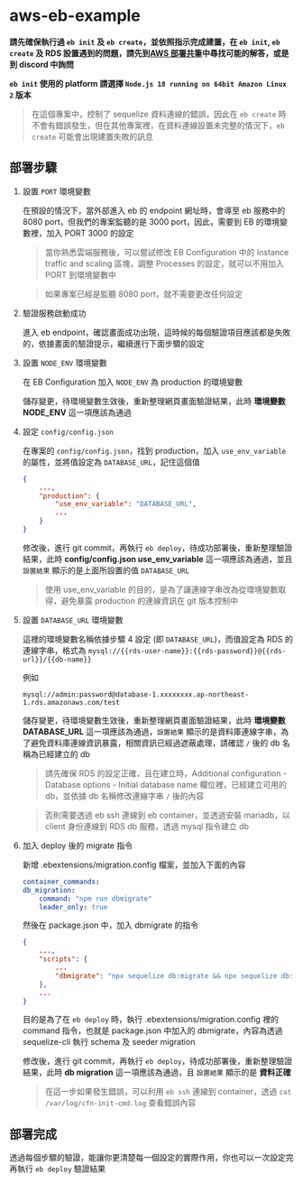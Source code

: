 # aws-eb-example
__請先確保執行過 `eb init` 及 `eb create`，並依照指示完成建置，在 `eb init`, `eb create` 及 RDS 設置遇到的問題，請先到[AWS 部署共筆](https://www.notion.so/achq/AWS-9efc39157ef54abc9d52b34202cdd7d2)中尋找可能的解答，或是到 discord 中詢問__

__`eb init` 使用的 platform 請選擇 `Node.js 18 running on 64bit Amazon Linux 2` 版本__

> 在這個專案中，控制了 sequelize 資料連線的錯誤，因此在 `eb create` 時不會有錯誤發生，但在其他專案裡，在資料連線設置未完整的情況下，`eb create` 可能會出現建置失敗的訊息

## 部署步驟

1. 設置 `PORT` 環境變數

    在預設的情況下，當外部進入 eb 的 endpoint 網址時，會導至 eb 服務中的 8080 port，但我們的專案監聽的是 3000 port，因此，需要到 EB 的環境變數裡，加入 PORT 3000 的設定
    
    > 當你熟悉雲端服務後，可以嘗試修改 EB Configuration 中的 Instance traffic and scaling 區塊，調整 Processes 的設定，就可以不用加入 PORT 到環境變數中
    
    > 如果專案已經是監聽 8080 port，就不需要更改任何設定

2. 驗證服務啟動成功

    進入 eb endpoint，確認畫面成功出現，這時候的每個驗證項目應該都是失敗的，依據畫面的驗證提示，繼續進行下面步驟的設定

3. 設置 `NODE_ENV` 環境變數
    
    在 EB Configuration 加入 `NODE_ENV` 為 production 的環境變數
    
    儲存變更，待環境變數生效後，重新整理網頁畫面驗證結果，此時 __環境變數 NODE_ENV__ 這一項應該為通過

4. 設定 `config/config.json`

    在專案的 `config/config.json`，找到 production，加入 `use_env_variable` 的屬性，並將值設定為 `DATABASE_URL`，記住這個值
    ```json
    {
        ...,
        "production": {
            "use_env_variable": "DATABASE_URL",
            ...
        }
    }
    ```

    修改後，進行 git commit，再執行 `eb deploy`，待成功部署後，重新整理驗證結果，此時 __config/config.json use_env_variable__ 這一項應該為通過，並且 `設置結果` 顯示的是上面所設置的值 `DATABASE_URL`

    > 使用 use_env_variable 的目的，是為了讓連線字串改為從環境變數取得，避免暴露 production 的連線資訊在 git 版本控制中

5. 設置 `DATABASE_URL` 環境變數
 
    這裡的環境變數名稱依據步驟 4 設定 (即 `DATABASE_URL`)，而值設定為 RDS 的連線字串，格式為 `mysql://{{rds-user-name}}:{{rds-password}}@{{rds-url}}/{{db-name}}`
    
    例如

    ```
    mysql://admin:password@database-1.xxxxxxxx.ap-northeast-1.rds.amazonaws.com/test
    ```

    儲存變更，待環境變數生效後，重新整理網頁畫面驗證結果，此時 __環境變數 DATABASE_URL__ 這一項應該為通過，`設置結果` 顯示的是資料庫連線字串，為了避免資料庫連線資訊暴露，相關資訊已經過遮蔽處理，請確認 `/` 後的 db 名稱為已經建立的 db

    > 請先確保 RDS 的設定正確，且在建立時，Additional configuration - Database options - Initial database name 欄位裡，已經建立可用的 db，並依據 db 名稱修改連線字串 `/` 後的內容

    > 否則需要透過 eb ssh 連線到 eb container，並透過安裝 mariadb，以 client 身份連線到 RDS db 服務，透過 mysql 指令建立 db


6. 加入 deploy 後的 migrate 指令

    新增 .ebextensions/migration.config 檔案，並加入下面的內容

    ```yaml
    container_commands:
    db_migration:
        command: "npm run dbmigrate"
        leader_only: true
    ```

    然後在 package.json 中，加入 dbmigrate 的指令
    
    ```json
    {
        ...,
        "scripts": {
            ...
            "dbmigrate": "npx sequelize db:migrate && npx sequelize db:seed:all"
        },
        ...
    }
    ```
    目的是為了在 `eb deploy` 時，執行 .ebextensions/migration.config 裡的 command 指令，也就是 package.json 中加入的 dbmigrate，內容為透過 sequelize-cli 執行 schema 及 seeder migration

    修改後，進行 git commit，再執行 `eb deploy`，待成功部署後，重新整理驗證結果，此時 __db migration__ 這一項應該為通過，且 `設置結果` 顯示的是 __資料正確__

    > 在這一步如果發生錯誤，可以利用 `eb ssh` 連線到 container，透過 `cat /var/log/cfn-init-cmd.log` 查看錯誤內容

## 部署完成
透過每個步驟的驗證，能讓你更清楚每一個設定的實際作用，你也可以一次設定完再執行 `eb deploy` 驗證結果